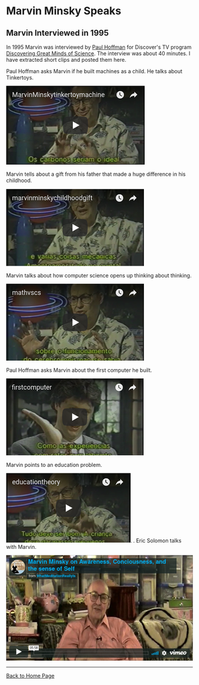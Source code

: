 # Marvin Minsky Speaks

## Marvin Interviewed in 1995

In 1995 Marvin was interviewed by [Paul
Hoffman](https://lsc.org/about-us/executive-staff) for Discover's TV
program [Discovering Great Minds of
Science](https://www.amazon.com/Best-Great-Minds-Science-VHS/dp/157523453X). The
interview was about 40 minutes. I have extracted short clips and
posted them here.

Paul Hoffman asks Marvin if he built machines as a child. He talks
about Tinkertoys.

[![Marvin 1](./images/video36.png)](https://youtu.be/dfKRNHRyD64)

Marvin tells about a gift from his father that made a huge difference
in his childhood.

[![Marvin 2](./images/video37.png)](https://youtu.be/TkHu5NDbiTA)

Marvin talks about how computer science opens up thinking about thinking.

[![Marvin 3](./images/video38.png)](https://youtu.be/0V_1CEOnizY)

Paul Hoffman asks Marvin about the first computer he built.

[![Marvin 4](./images/video39.png)](https://youtu.be/yZRQQl8mA0c)

Marvin points to an education problem.

[![Marvin 5](./images/video40.png)](https://youtu.be/S72xF3gd-mI)
.
Eric Solomon talks with Marvin.

[![Marvin 6](./images/video41.png)](https://player.vimeo.com/video/34909900)

----

[Back to Home Page](Home.md)
